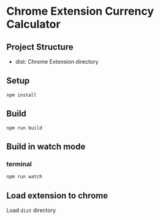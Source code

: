 # Chrome Extension Currency Calculator

## Project Structure

* dist: Chrome Extension directory

## Setup

```
npm install
```

## Build

```
npm run build
```

## Build in watch mode

### terminal

```
npm run watch
```

## Load extension to chrome

Load `dist` directory

